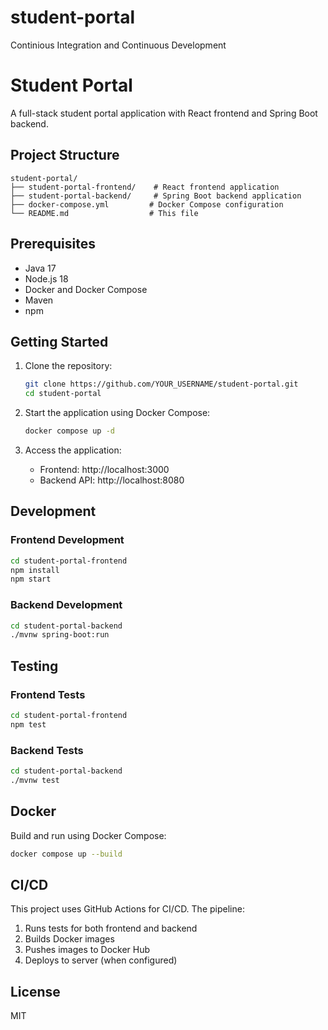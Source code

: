 # student-portal
Continious Integration and Continuous Development

# Student Portal

A full-stack student portal application with React frontend and Spring Boot backend.

## Project Structure

```
student-portal/
├── student-portal-frontend/    # React frontend application
├── student-portal-backend/     # Spring Boot backend application
├── docker-compose.yml         # Docker Compose configuration
└── README.md                  # This file
```

## Prerequisites

- Java 17
- Node.js 18
- Docker and Docker Compose
- Maven
- npm

## Getting Started

1. Clone the repository:
   ```bash
   git clone https://github.com/YOUR_USERNAME/student-portal.git
   cd student-portal
   ```

2. Start the application using Docker Compose:
   ```bash
   docker compose up -d
   ```

3. Access the application:
   - Frontend: http://localhost:3000
   - Backend API: http://localhost:8080

## Development

### Frontend Development
```bash
cd student-portal-frontend
npm install
npm start
```

### Backend Development
```bash
cd student-portal-backend
./mvnw spring-boot:run
```

## Testing

### Frontend Tests
```bash
cd student-portal-frontend
npm test
```

### Backend Tests
```bash
cd student-portal-backend
./mvnw test
```

## Docker

Build and run using Docker Compose:
```bash
docker compose up --build
```

## CI/CD

This project uses GitHub Actions for CI/CD. The pipeline:
1. Runs tests for both frontend and backend
2. Builds Docker images
3. Pushes images to Docker Hub
4. Deploys to server (when configured)

## License

MIT
